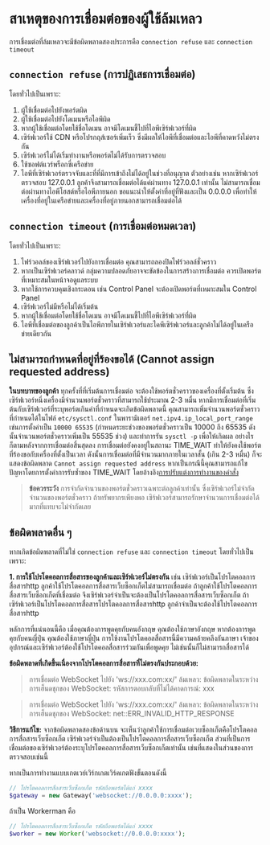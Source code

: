 # สาเหตุของการเชื่อมต่อของผู้ใช้ล้มเหลว

การเชื่อมต่อที่ล้มเหลวจะมีข้อผิดพลาดสองประการคือ `connection refuse` และ `connection timeout`

## `connection refuse` (การปฏิเสธการเชื่อมต่อ)

โดยทั่วไปเป็นเพราะ:
1. ผู้ใช้เชื่อมต่อไปยังพอร์ตผิด
2. ผู้ใช้เชื่อมต่อไปยังโดเมนหรือไอพีผิด
3. หากผู้ใช้เชื่อมต่อโดยใช้ชื่อโดเมน อาจมีโดเมนชี้ไปที่ไอพีเซิร์ฟเวอร์ที่ผิด
4. เซิร์ฟเวอร์ใช้ CDN หรือโปรกฤส์เซอร์เพิ่มเร็ว ซึ่งมีผลให้ไอพีที่เชื่อมต่อและไอพีที่คาดหวังไม่ตรงกัน
5. เซิร์ฟเวอร์ไม่ได้เริ่มทำงานหรือพอร์ตไม่ได้รับการตรวจสอบ
6. ใช้ซอฟต์แวร์พร็อกซี่เครือข่าย
7. ไอพีที่เซิร์ฟเวอร์ตรวจจับและที่ที่มีการเข้าถึงไม่ได้อยู่ในช่วงที่อนุญาต ตัวอย่างเช่น หากเซิร์ฟเวอร์ตรวจสอบ 127.0.0.1  ลูกค้าจึงสามารถเชื่อมต่อได้แค่ผ่านทาง 127.0.0.1 เท่านั้น ไม่สามารถเชื่อมต่อผ่านทางไอพีโฮสต์หรือไอพีภายนอก ขอแนะนำให้ตั้งค่าที่อยู่ที่ฟังและเป็น 0.0.0.0 เพื่อทำให้เครื่องที่อยู่ในเครือข่ายและเครื่องที่อยู่ภายนอกสามารถเชื่อมต่อได้

## `connection timeout` (การเชื่อมต่อหมดเวลา)

โดยทั่วไปเป็นเพราะ:
1. ไฟร์วอลล์ของเซิร์ฟเวอร์ไปยังการเชื่อมต่อ คุณสามารถลองปิดไฟร์วอลล์ชั่วคราว
2. หากเป็นเซิร์ฟเวอร์คลาวด์ กลุ่มความปลอดภัยอาจจะขัดข้องในการสร้างการเชื่อมต่อ ควรเปิดพอร์ตที่เหมาะสมในหน้าจอดูแลระบบ
3. หากใช้การควบคุมเชิงกระดอน เช่น Control Panel จะต้องเปิดพอร์ตที่เหมาะสมใน Control Panel
4. เซิร์ฟเวอร์ไม่มีหรือไม่ได้เริ่มต้น
5. หากผู้ใช้เชื่อมต่อโดยใช้ชื่อโดเมน อาจมีโดเมนชี้ไปที่ไอพีเซิร์ฟเวอร์ที่ผิด
6. ไอพีที่เชื่อมต่อของลูกค้าเป็นไอพีภายในเซิร์ฟเวอร์และไคพีเซิร์ฟเวอร์และลูกค้าไม่ได้อยู่ในเครือข่ายเดียวกัน 

## ไม่สามารถกำหนดที่อยู่ที่ร้องขอได้ (Cannot assign requested address)

**ในบทบาทของลูกค้า** ทุกครั้งที่ที่เริ่มต้นการเชื่อมต่อ จะต้องใช้พอร์ตชั่วคราวของเครื่องที่ตั้งเริ่มต้น ซึ่งเซิร์ฟเวอร์หนึ่งเครื่องมีจำนวนพอร์ตชั่วคราวที่สามารถใช้ประมาณ 2-3 หมื่น หากมีการเชื่อมต่อที่เริ่มต้นกับเซิร์ฟเวอร์ที่ระบุพอร์ตเกินค่าที่กำหนดจะเกิดข้อผิดพลาดนี้ คุณสามารถเพิ่มจำนวนพอร์ตชั่วคราวที่กำหนดได้ในไฟล์ `etc/sysctl.conf` ในพารามิเตอร์ `net.ipv4.ip_local_port_range`  เช่นการตั้งค่าเป็น `10000 65535` (กำหนดระยะช่วงของพอร์ตชั่วคราวเป็น 10000 ถึง 65535 ดังนั้นจำนวนพอร์ตชั่วคราวเพิ่มเป็น 55535 ช่วง)  และทำการรัน `sysctl -p` เพื่อให้เกิดผล อย่างไรก็ตามหลังจากการเชื่อมต่อสิ้นสุดลง การเชื่อมต่อยังคงอยู่ในสถานะ TIME_WAIT ทำให้ยังคงใช้พอร์ตที่ร้องขอกับเครื่องที่ตั้งเป็นเวลา ดังนั้นการเชื่อมต่อที่มีจำนวนมากภายในเวลาสั้น (เกิน 2-3 หมื่น)  ก็จะแสดงข้อผิดพลาด `Cannot assign requested address` หากเป็นกรณีนี้คุณสามารถแก้ไขปัญหาโดยการตั้งค่าการรับซ้ำของ TIME_WAIT โดยอ้างอิง[การปรับแต่งการทำงานของคำสั่ง](https://www.workerman.net/doc/workerman/appendices/kernel-optimization.html)

> **ข้อควรระวัง**
> การจำกัดจำนวนของพอร์ตชั่วคราวเฉพาะต่อลูกค้าเท่านั้น ซึ่งเซิร์ฟเวอร์ไม่จำกัดจำนวนของพอร์ตชั่วคราว ถ้าทรัพยากรเพียงพอ เซิร์ฟเวอร์สามารถรักษาจำนวนการเชื่อมต่อได้มากที่แทบจะไม่จำกัดเลย

## ข้อผิดพลาดอื่น ๆ

หากเกิดข้อผิดพลาดที่ไม่ใช่ `connection refuse` และ `connection timeout` โดยทั่วไปเป็นเพราะ:

**1. การใช้โปรโตคอลการสื่อสารของลูกค้าและเซิร์ฟเวอร์ไม่ตรงกัน**
เช่น เซิร์ฟเวอร์เป็นโปรโตคอลการสื่อสารhttp ลูกค้าใช้โปรโตคอลการสื่อสารเว็บซ็อกเก็ตไม่สามารถเชื่อมต่อ ถ้าลูกค้าใช้โปรโตคอลการสื่อสารเว็บซ็อกเก็ตที่เชื่อมต่อ จึงเซิร์ฟเวอร์จำเป็นจะต้องเป็นโปรโตคอลการสื่อสารเว็บซ็อกเก็ต ถ้าเซิร์ฟเวอร์เป็นโปรโตคอลการสื่อสารโปรโตคอลการสื่อสารhttp ลูกค้าจำเป็นจะต้องใช้โปรโตคอลการสื่อสารhttp

หลักการที่แน่นอนนี้คือ เมื่อคุณต้องการพูดคุยกับคนอังกฤษ คุณต้องใช้ภาษาอังกฤษ หากต้องการพูดคุยกับคนญี่ปุ่น คุณต้องใช้ภาษาญี่ปุ่น การใช้งานโปรโตคอลสื่อสารนี้มีความคล้ายคลึงกันภาษา เจ้าของอุปกรณ์และเซิร์ฟเวอร์ต้องใช้โปรโตคอลสื่อสารร่วมกันเพื่อพูดคุย ไม่เช่นนั้นก็ไม่สามารถสื่อสารได้

**ข้อผิดพลาดที่เกิดขึ้นเนื่องจากโปรโตคอลการสื่อสารที่ไม่ตรงกันประกอบด้วย:**

> การเชื่อมต่อ WebSocket ไปยัง 'ws://xxx.com:xx/' ล้มเหลว: ข้อผิดพลาดในระหว่างการเฮ็นดชุกของ WebSocket: รหัสการตอบกลับที่ไม่ได้คาดการณ์: xxx

> การเชื่อมต่อ WebSocket ไปยัง 'ws://xxx.com:xx/' ล้มเหลว: ข้อผิดพลาดในระหว่างการเฮ็นดชุกของ WebSocket: net::ERR_INVALID_HTTP_RESPONSE

**วิธีการแก้ไข:**
จากข้อผิดพลาดสองข้อด้านบน จะเห็นว่าลูกค้าใช้การเชื่อมต่อเวบซ็อกเก็ตคือโปรโตคอลการสื่อสารเว็บซ็อกเก็ต เซิร์ฟเวอร์จำเป็นต้องเป็นโปรโตคอลการสื่อสารเว็บซ็อกเก็ต ส่วนที่เป็นการเชื่อมต่อของเซิร์ฟเวอร์ต้องระบุโปรโตคอลการสื่อสารเว็บซ็อกเก็ตเท่านั้น เช่นที่แสดงในส่วนของการตรวจสอบเช่นนี้

หากเป็นการทำงานแบบเกตเวย์เวิร์กเกตเวิร์คเกตฟังขั้นตอนดังนี้
```php
// โปรโตคอลการสื่อสารเว็บซ็อกเก็ต รหัสถือพอร์ตได้แก่ xxxx
$gateway = new Gateway('websocket://0.0.0.0:xxxx');
```
ถ้าเป็น Workerman คือ
```php
// โปรโตคอลการสื่อสารเว็บซ็อกเก็ต รหัสถือพอร์ตได้แก่ xxxx
$worker = new Worker('websocket://0.0.0.0:xxxx');
```
